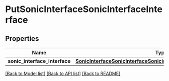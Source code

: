 # PutSonicInterfaceSonicInterfaceInterface

## Properties
Name | Type | Description | Notes
------------ | ------------- | ------------- | -------------
**sonic_interface_interface** | [**SonicInterfaceSonicInterfaceSonicinterfacesonicinterfaceINTERFACE**](SonicInterfaceSonicInterfaceSonicinterfacesonicinterfaceINTERFACE.md) |  | [optional] 

[[Back to Model list]](../README.md#documentation-for-models) [[Back to API list]](../README.md#documentation-for-api-endpoints) [[Back to README]](../README.md)


